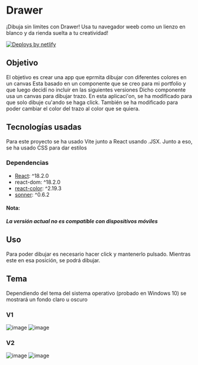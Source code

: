 # Drawer
 ¡Dibuja sin limites con Drawer! 
 Usa tu navegador weeb como un lienzo en blanco y da rienda suelta a tu creatividad!

 [![Deploys by netlify](https://www.netlify.com/img/global/badges/netlify-color-bg.svg)](https://www.netlify.com)

## Objetivo
El objetivo es crear una app que eprmita dibujar con diferentes colores en un canvas
Esta basado en un componente que se creo para mi portfolio y que luego decidí no incluir en las siguientes versiones
Dicho componente usa un canvas para dibujar trazo. En esta aplicaci'on, se ha modificado para que solo dibuje cu'ando se haga click. También se ha modificado para poder cambiar el color del trazo al color que se quiera.


## Tecnologías usadas
Para este proyecto se ha usado Vite junto a React usando .JSX. 
Junto a eso, se ha usado CSS para dar estilos 

### Dependencias

- [React](https://github.com/facebook/react): ^18.2.0
- react-dom: ^18.2.0
- [react-color](https://github.com/casesandberg/react-color): ^2.19.3
- [sonner](https://github.com/emilkowalski/sonner): ^0.6.2


#### Nota: 
***La versión actual no es compatible con dispositivos móviles***

## Uso
Para poder dibujar es necesario hacer click y mantenerlo pulsado. Mientras este en esa posición, se podrá dibujar.

## Tema
Dependiendo del tema del sistema operativo (probado en Windows 10) se mostrará un fondo claro u oscuro

### V1
![image](https://github.com/DrunkPsyduck/drawer/assets/40211718/8f1c5d9d-9f3c-4d60-aabc-1adbafbda5b0)
![image](https://github.com/DrunkPsyduck/drawer/assets/40211718/06b47637-3ff9-4fbb-b950-f0673c3e71e1)

### V2
![image](https://github.com/DrunkPsyduck/drawer/assets/40211718/02f85193-0efc-43ef-b65c-c8a8226251aa)
![image](https://github.com/DrunkPsyduck/drawer/assets/40211718/b563290b-0a4f-47b0-bbb3-5adac6e5e33b)
